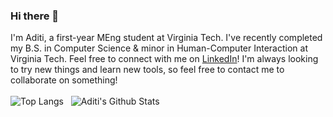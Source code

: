 ### Hi there 👋

I'm Aditi, a first-year MEng student at Virginia Tech. I've recently completed my B.S. in Computer Science & minor in Human-Computer Interaction at Virginia Tech. Feel free to connect with me on [LinkedIn](https://www.linkedin.com/in/aditi-diwan/)! I'm always looking to try new things and learn new tools, so feel free to contact me to collaborate on something!
<br/>
<br/>
![Top Langs](https://github-readme-stats.vercel.app/api/top-langs/?username=aditi977&hide=jupyter+notebook&layout=compact&theme=discord_old_blurple)
&nbsp;
![Aditi's Github Stats](https://github-readme-stats.vercel.app/api?username=aditi977&count_private=true&theme=dark&showicons=true)


<!--
**aditi977/aditi977** is a ✨ _special_ ✨ repository because its `README.md` (this file) appears on your GitHub profile.

Here are some ideas to get you started:

- 🔭 I’m currently working on ...
- 🌱 I’m currently learning ...
- 👯 I’m looking to collaborate on ...
- 🤔 I’m looking for help with ...
- 💬 Ask me about ...
- 📫 How to reach me: ...
- 😄 Pronouns: ...
- ⚡ Fun fact: ...
-->
